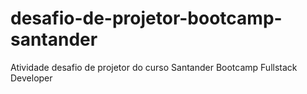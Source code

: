 # desafio-de-projetor-bootcamp-santander
Atividade desafio de projetor do curso Santander Bootcamp Fullstack Developer
